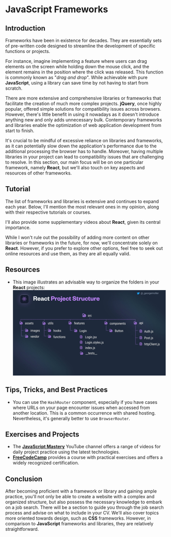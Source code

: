 # JavaScript Frameworks

## Introduction

Frameworks have been in existence for decades. They are essentially sets of pre-written code designed to streamline the development of specific functions or projects.

For instance, imagine implementing a feature where users can drag elements on the screen while holding down the mouse click, and the element remains in the position where the click was released. This function is commonly known as "_drag and drop_". While achievable with pure **JavaScript**, using a library can save time by not having to start from scratch.

There are more extensive and comprehensive libraries or frameworks that facilitate the creation of much more complex projects. **jQuery**, once highly popular, offered simple solutions for compatibility issues across browsers. However, there's little benefit in using it nowadays as it doesn't introduce anything new and only adds unnecessary bulk. Contemporary frameworks and libraries enable the optimization of web application development from start to finish.

It's crucial to be mindful of excessive reliance on libraries and frameworks, as it can potentially slow down the application's performance due to the additional processing the browser has to handle. Moreover, having multiple libraries in your project can lead to compatibility issues that are challenging to resolve. In this section, our main focus will be on one particular framework, namely **React**, but we'll also touch on key aspects and resources of other frameworks.

## Tutorial

The list of frameworks and libraries is extensive and continues to expand each year. Below, I'll mention the most relevant ones in my opinion, along with their respective tutorials or courses.

<!-- [Frameworks List] -->

I'll also provide some supplementary videos about **React**, given its central importance.

<!-- [React Videos List] -->

While I won't rule out the possibility of adding more content on other libraries or frameworks in the future, for now, we'll concentrate solely on **React**. However, if you prefer to explore other options, feel free to seek out online resources and use them, as they are all equally valid.

## Resources

-   This image illustrates an advisable way to organize the folders in your **React** projects:
    ![React Project Structure](../assets/React%20SRC.jpg)

## Tips, Tricks, and Best Practices

-   You can use the `HashRouter` component, especially if you have cases where URLs on your page encounter issues when accessed from another location. This is a common occurrence with shared hosting. Nevertheless, it's generally better to use `BrowserRouter`.

## Exercises and Projects

-   The **[JavaScript Mastery](https://www.youtube.com/@javascriptmastery)** YouTube channel offers a range of videos for daily project practice using the latest technologies.
-   **[FreeCodeCamp](https://www.freecodecamp.org/learn/2022/responsive-web-design/)** provides a course with practical exercises and offers a widely recognized certification.

## Conclusion

After becoming proficient with a framework or library and gaining ample practice, you'll not only be able to create a website with a complex and organized structure, but also possess the necessary knowledge to embark on a job search. There will be a section to guide you through the job search process and advise on what to include in your CV. We'll also cover topics more oriented towards design, such as **CSS** frameworks. However, in comparison to **JavaScript** frameworks and libraries, they are relatively straightforward.
